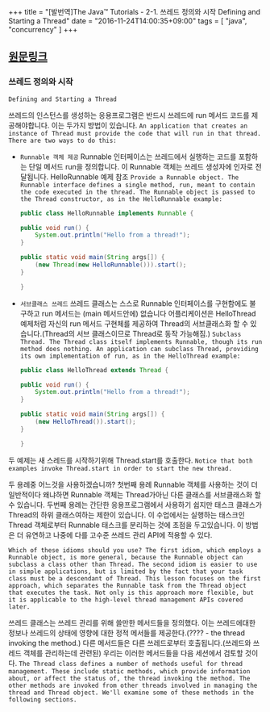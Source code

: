 +++
title = "[발번역]The Java™ Tutorials - 2-1. 쓰레드 정의와 시작 Defining and Starting a Thread"
date = "2016-11-24T14:00:35+09:00"
tags = [ "java", "concurrency" ]
+++

## [원문링크](http://docs.oracle.com/javase/tutorial/essential/concurrency/runthread.html)

### 쓰레드 정의와 시작
`Defining and Starting a Thread`

쓰레드의 인스턴스를 생성하는 응용프로그램은 반드시 쓰레드에 run 메서드 코드를 제공해야합니다. 이는 두가지 방법이 있습니다.
`An application that creates an instance of Thread must provide the code that will run in that thread. There are two ways to do this:`

- `Runnable 객체 제공` Runnable 인터페이스는 쓰레드에서 실행하는 코드를 포함하는 단일 메서드 run을 정의합니다. 이 Runnable 객체는 쓰레드 생성자에 인자로 전달됩니다. HelloRunnable 예제 참조
    `Provide a Runnable object. The Runnable interface defines a single method, run, meant to contain the code executed in the thread. The Runnable object is passed to the Thread constructor, as in the HelloRunnable example:`

    ```java
    public class HelloRunnable implements Runnable {

	public void run() {
	    System.out.println("Hello from a thread!");
	}

	public static void main(String args[]) {
	    (new Thread(new HelloRunnable())).start();
	}

    }
    ```


- `서브클래스 쓰레드` 쓰레드 클래스는 스스로 Runnable 인터페이스를 구현함에도 불구하고 run 메서드는 (main 메서드안에) 없습니다 어플리케이션은 HelloThread 예제처럼 자신의 run 메서드 구현체를 제공하여 Thread의 서브클래스화 할 수 있습니다.(Thread의 서브 클래스이므로 Thread로 동작 가능해짐.)
    `Subclass Thread. The Thread class itself implements Runnable, though its run method does nothing. An application can subclass Thread, providing its own implementation of run, as in the HelloThread example:`

    ```java
    public class HelloThread extends Thread {

	public void run() {
	    System.out.println("Hello from a thread!");
	}

	public static void main(String args[]) {
	    (new HelloThread()).start();
	}

    }
    ```

두 예제는 새 스레드를 시작하기위해 Thread.start를 호출한다.
`Notice that both examples invoke Thread.start in order to start the new thread.`


두 용례중 어느것을 사용하겠습니까? 첫번째 용례 Runnable 객체를 사용하는 것이 더 일반적이다 왜냐하면 Runnable 객체는 Thread가아닌 다른 클래스를 서브클래스화 할 수 있습니다. 두번째 용례는 간단한 응용프로그램에서 사용하기 쉽지만 태스크 클래스가 Thread의 하위 클래스여하는 제한이 있습니다. 이 수업에서는 실행하는 태스크인 Thread 객체로부터 Runnable 태스크를 분리하는 것에 초점을 두고있습니다. 이 방법은 더 유연하고 나중에 다를 고수준 쓰레드 관리 API에 적용할 수 있다.

`Which of these idioms should you use? The first idiom, which employs a Runnable object, is more general, because the Runnable object can subclass a class other than Thread. The second idiom is easier to use in simple applications, but is limited by the fact that your task class must be a descendant of Thread. This lesson focuses on the first approach, which separates the Runnable task from the Thread object that executes the task. Not only is this approach more flexible, but it is applicable to the high-level thread management APIs covered later.`


쓰레드 클래스는 쓰레드 관리를 위해 쓸만한 메서드들을 정의했다. 이는 쓰레드에대한 정보나 쓰레드의 상태에 영향에 대한 정적 메서들를 제공한다.(???? - the thread invoking the method.) 다른 메서드들은 다른 쓰레드로부터 호출됩니다.(쓰레드와 쓰레드 객체를 관리하는데 관련된) 우리는 이러한 메서드들을 다음 세션에서 검토할 것이다.
`The Thread class defines a number of methods useful for thread management. These include static methods, which provide information about, or affect the status of, the thread invoking the method. The other methods are invoked from other threads involved in managing the thread and Thread object. We'll examine some of these methods in the following sections.`
